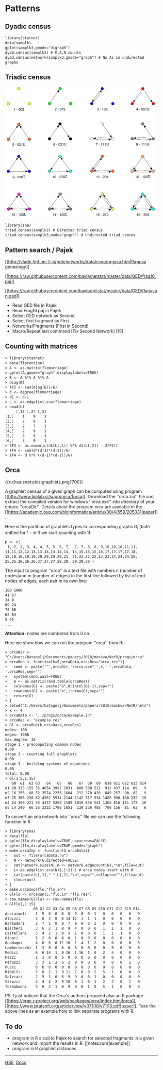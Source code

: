 # Patterns


## Dyadic census

```
library(statnet)
data(samplk)
gplot(samplk3,gmode="digraph")
dyad.census(samplk3) # M,A,N counts
dyad.census(network(samplk3,gmode="graph") # No As in undirected graphs
```


## Triadic census

<img src="https://github.com/bavla/netstat/blob/master/HSE/24/pics/triads4.png" width=500>

```
library(sna)
triad.census(samplk3) # Directed triad census
triad.census(samplk3,mode="graph") # Undirected triad census
```

## Pattern search / Pajek

[[http://vlado.fmf.uni-lj.si/pub/networks/data/esna/ragusa.htm|Ragusa genealogy]]

[[https://raw.githubusercontent.com/bavla/netstat/master/data/GED/frag16.paj]]

[[https://raw.githubusercontent.com/bavla/netstat/master/data/GED/Ragusan.ged]]

  * Read GED file in Pajek
  * Read Frag16.paj in Pajek
  * Select GED network as Second
  * Select first fragment as First
  * Networks/Fragments (First in Second)
  * Macro/Repeat last command [Fix Second Network] [15]

## Counting with matrices

```
> library(statnet)
> data(florentine)
> A <- as.matrix(flomarriage)
> gplot(A,gmode="graph",displaylabels=TRUE)
> B <- A %*% A %*% A
> diag(B)
> (F2 <- sum(diag(B))/6)
> d <- degree(flomarriage)
> d1 <- d-1
> L <- as.edgelist.sna(flomarriage)
> head(L)
     [,1] [,2] [,3]
[1,]    1    9    1
[2,]    2    6    1
[3,]    2    7    1
[4,]    2    9    1
[5,]    3    5    1
[6,]    3    9    1
> (F3 <- as.numeric(d1[L[,1]] %*% d1[L[,2]] - 3*F2))
> (F4 <- sum(d*(d-1)*(d-2))/6)
> (F4 <- d %*% ((d-1)*(d-2))/6)
```


## Orca

{{ru:hse:snet:pics:graphlets.png?700}}

A graphlet census of a given graph can be computed using program [[http://www.biolab.si/supp/orca/|orca]]. Download the ''orca.zip'' file and extract the compiled version for windows ''orca.exe'' into directory of your choice ''orcaDir''. Details about the program orca are available in the  [[https://academic.oup.com/bioinformatics/article/30/4/559/205331|paper]].

Here is the partition of graphlets types to corresponding graphs G<sub>i</sub> (both shifted for 1 - in R we start counting with 1):
```
p <- c(
 1, 2, 2, 3, 4, 4, 5, 5, 6, 7,  7, 7, 8, 8, 9,10,10,10,11,11, 
11,11,12,12,13,13,13,14,14,14, 14,15,15,15,16,17,17,17,17,18,
18,18,18,19,19,20,20,20,20,21, 21,22,22,22,23,23,24,24,24,25,
25,25,26,26,26,27,27,27,28,28, 29,29,30 )
```

The input to program ''orca'' is a text file with numbers n (number of nodes)and m (number of edges) in the first line followed by
list of end-nodes of edges, each pair in its own line:
```
100 1000
41 67
34 0
69 24
78 58
62 64
5 45
...
```
**Attention:** nodes are numbered from 0 on.


 
Here we show how we can run the program ''orca'' from R:
```
> orcaDir <- "C:/Users/batagelj/Documents/papers/2018/moskva/NetR/progs/orca"
> orcaRun <- function(k=5,orcaData,orcaRes="orca.res"){
+   cmnd <- paste('"',orcaDir,'/orca.exe" ',k,' ',orcaData,' ',orcaRes,sep='')
+   system(cmnd,wait=TRUE)
+   G <- as.matrix(read.table(orcaRes))
+   colnames(G) <- paste("G",0:(ncol(G)-1),sep="")
+   rownames(G) <- paste("n",1:nrow(G),sep="")
+   return(G)
+ }
> setwd("C:/Users/batagelj/Documents/papers/2018/moskva/NetR/nets")
> k <- 4
> orcaData <- "../progs/orca/example.in"
> orcaRes <- "example.res"
> Gl <- orcaRun(k,orcaData,orcaRes)
nodes: 100
edges: 1000
max degree: 30
stage 1 - precomputing common nodes
0.00
stage 2 - counting full graphlets
0.00
stage 3 - building systems of equations
0.00
total: 0.00
> Gl[1:5,1:15]
   G0  G1  G2 G3   G4   G5   G6   G7  G8  G9  G10 G11 G12 G13 G14
n1 20 323 155 35 4054 3997 2031  609 500 512  912 437 114  89   5
n2 16 255  88 32 3574 2256 1604  212 270 410  849 257  90  82   9
n3 25 366 238 62 4362 5534 2144 1142 717 534 1480 908 168 232  18
n4 24 356 221 55 4337 5268 2109 1019 655 541 1308 816 151 173  16
n5 14 240  66 25 3232 1786 1651  139 236 405  700 156  81  63   6
```

To convert an sna network into ''orca'' file we can use the following function in R:
```
> library(sna)
> data(flo)
> gplot(flo,displaylabels=TRUE,usearrows=FALSE)
> gplot(flo,displaylabels=TRUE,gmode="graph")
> make.orcaInp <- function(G,orcaData){
+   out <- file(orcaData,"w")
+   N <- network(G,directed=FALSE)
+   cat(network.size(N),m <- network.edgecount(N),"\n",file=out)
+   L<-as.edgelist.sna(N)[,1:2]-1 # orca nodes start with 0
+   cat(paste(L[,1]," ",L[,2],"\n",sep="",collapse=""),file=out)
+   close(out)
+ }
> make.orcaInp(flo,"flo.in")
> GlFlo <- orcaRun(5,"flo.in","flo.res")
> row.names(GlFlo) <- row.names(flo)
> GlFlo[,1:15]
             G0 G1 G2 G3 G4 G5 G6 G7 G8 G9 G10 G11 G12 G13 G14
Acciaiuoli    1  5  0  0  6  0  9  0  0  1   0   0   0   0   0
Albizzi       3  8  3  0  6 14 12  1  1  1   0   0   0   0   0
Barbadori     2  7  1  0  8  7  9  0  0  2   0   0   0   0   0
Bischeri      3  6  2  1  8  9  4  0  0  0   1   1   1   0   0
Castellani    3  4  2  1  9  5  1  0  0  0   1   1   1   0   0
Ginori        1  2  0  0  8  0  1  0  0  0   0   0   0   0   0
Guadagni      4  6  6  0 11 16  1  4  1  2   0   0   0   0   0
Lamberteschi  1  3  0  0  6  0  3  0  0  0   0   0   0   0   0
Medici        6  6 14  1  9 26  1 16  1  0   2   4   0   0   0
Pazzi         1  1  0  0  5  0  0  0  0  0   0   0   0   0   0
Peruzzi       3  3  1  2  6  2  0  0  0  0   4   0   0   1   0
Pucci         0  0  0  0  0  0  0  0  0  0   0   0   0   0   0
Ridolfi       3  8  2  1  9 11  7  0  0  2   5   1   0   0   0
Salviati      2  5  1  0  5  5  9  0  0  1   0   0   0   0   0
Strozzi       4  4  4  2  9 10  0  1  0  1   2   2   0   1   0
Tornabuoni    3  8  2  1  9  9  9  0  1  0   5   1   0   0   0
```

PS. I just noticed that the Orca's authors prepared also an R package [[https://cran.r-project.org/web/packages/orca/index.html|orca]], [[https://www.jstatsoft.org/article/view/v071i10/v71i10.pdf|paper]]. Take the above lines as an example how to link separate programs with R.  

## To do

  * program in R a call to Pajek to search for selected fragments in a given network and import the results in R. [[notes:runr|example]]
  * program in R graphlet distances



<hr/>

[HSE](../2024.md); [Docs](doc.md)





